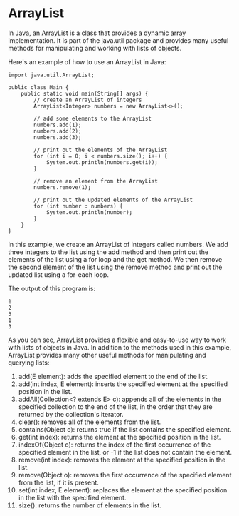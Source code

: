# ArrayList

In Java, an ArrayList is a class that provides a dynamic array implementation. It is part of the java.util package and provides many useful methods for manipulating and working with lists of objects.

Here's an example of how to use an ArrayList in Java:

```
import java.util.ArrayList;

public class Main {
    public static void main(String[] args) {
        // create an ArrayList of integers
        ArrayList<Integer> numbers = new ArrayList<>();
        
        // add some elements to the ArrayList
        numbers.add(1);
        numbers.add(2);
        numbers.add(3);
        
        // print out the elements of the ArrayList
        for (int i = 0; i < numbers.size(); i++) {
            System.out.println(numbers.get(i));
        }
        
        // remove an element from the ArrayList
        numbers.remove(1);
        
        // print out the updated elements of the ArrayList
        for (int number : numbers) {
            System.out.println(number);
        }
    }
}
```

In this example, we create an ArrayList of integers called numbers. We add three integers to the list using the add method and then print out the elements of the list using a for loop and the get method. We then remove the second element of the list using the remove method and print out the updated list using a for-each loop.

The output of this program is:

```
1
2
3
1
3
```
As you can see, ArrayList provides a flexible and easy-to-use way to work with lists of objects in Java. In addition to the methods used in this example, ArrayList provides many other useful methods for manipulating and querying lists:

1. add(E element): adds the specified element to the end of the list.
2. add(int index, E element): inserts the specified element at the specified position in the list.
3. addAll(Collection<? extends E> c): appends all of the elements in the specified collection to the end of the list, in the order that they are returned by the collection's iterator.
4. clear(): removes all of the elements from the list.
5. contains(Object o): returns true if the list contains the specified element.
6. get(int index): returns the element at the specified position in the list.
7. indexOf(Object o): returns the index of the first occurrence of the specified element in the list, or -1 if the list does not contain the element.
8. remove(int index): removes the element at the specified position in the list.
9. remove(Object o): removes the first occurrence of the specified element from the list, if it is present.
10. set(int index, E element): replaces the element at the specified position in the list with the specified element.
11. size(): returns the number of elements in the list.